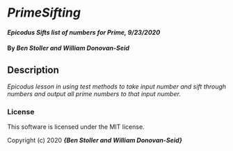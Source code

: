 # _PrimeSifting_

#### _Epicodus Sifts list of numbers for Prime, 9/23/2020_

#### By _**Ben Stoller and William Donovan-Seid**_

## Description

_Epicodus lesson in using test methods to take input number and sift through numbers and output all prime numbers to that input number._

### License

This software is licensed under the MIT license.

Copyright (c) 2020 **_{Ben Stoller and William Donovan-Seid}_**